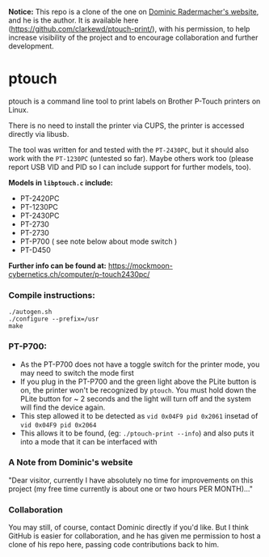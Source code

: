 **Notice:** This repo is a clone of the one on [Dominic Radermacher's website](https://mockmoon-cybernetics.ch/computer/p-touch2430pc/), and he is the author. It is available here (https://github.com/clarkewd/ptouch-print/), with his permission, to help increase visibility of the project and to encourage collaboration and further development.


# ptouch

ptouch is a command line tool to print labels on Brother P-Touch
printers on Linux.

There is no need to install the printer via CUPS, the printer is accessed
directly via libusb.

The tool was written for and tested with the `PT-2430PC`, but it should also
work with the `PT-1230PC` (untested so far). Maybe others work too (please report USB VID and PID so I can include support for further models, too).

**Models in `libptouch.c` include:**

- PT-2420PC
- PT-1230PC
- PT-2430PC
- PT-2730
- PT-2730
- PT-P700 ( see note below about mode switch )
- PT-D450

**Further info can be found at:**
https://mockmoon-cybernetics.ch/computer/p-touch2430pc/

### Compile instructions:

    ./autogen.sh
    ./configure --prefix=/usr
    make


### PT-P700:

- As the PT-P700 does not have a toggle switch for the printer mode, you may need to switch the mode first
- If you plug in the PT-P700 and the green light above the PLite button is on, the printer won't be recognized by `ptouch`. You must hold down the PLite button for ~ 2 seconds and the light will turn off and the system will find the device again.
- This step allowed it to be detected as `vid 0x04F9 pid 0x2061` insetad of `vid 0x04F9 pid 0x2064`
- This allows it to be found, (eg: `./ptouch-print --info`) and also puts it into a mode that it can be interfaced with


### A Note from Dominic's website

"Dear visitor, currently I have absolutely no time for improvements on this project (my free time currently is about one or two hours PER MONTH)..."

### Collaboration

You may still, of course, contact Dominic directly if you'd like. But I think GitHub is easier for collaboration, and he has given me permission to host a clone of his repo here, passing code contributions back to him.

